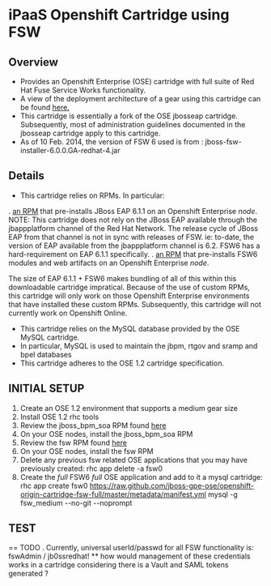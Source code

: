 iPaaS Openshift Cartridge using FSW
==============================

Overview
--------
* Provides an Openshift Enterprise (OSE) cartridge with full suite of Red Hat Fuse Service Works functionality.  
* A view of the deployment architecture of a gear using this cartridge can be found [here.](https://raw.github.com/jboss-gpe-ose/openshift-origin-cartridge-fsw-full/master/doc/images/bpmPaaS-standalone-deployment-architecture.png)
* This cartridge is essentially a fork of the OSE jbosseap cartridge.
  Subsequently, most of administration guidelines documented in the jbosseap cartridge apply to this cartridge.
* As of 10 Feb. 2014, the version of FSW 6 used is from :  jboss-fsw-installer-6.0.0.GA-redhat-4.jar


Details
-------
* This cartridge relies on RPMs.  In particular:

. [an RPM](https://github.com/jboss-gpe-ose/jboss_bpm_soa_rpmbuild) that pre-installs JBoss EAP 6.1.1 on an Openshift Enterprise _node_.  NOTE:  This cartridge does not rely on the JBoss EAP available through the jbappplatform channel of the Red Hat Network.  The release cycle of JBoss EAP from that channel is not in sync with releases of FSW.  ie:  to-date, the version of EAP available from the jbappplatform channel is 6.2.  FSW6 has a hard-requirement on EAP 6.1.1 specifically.
. [an RPM](https://github.com/jboss-gpe-ose/fsw_rpmbuild)  that pre-installs FSW6 modules and web artifacts on an Openshift Enterprise _node_.


The size of EAP 6.1.1 + FSW6  makes bundling of all of this within this downloadable cartridge impratical.  Because of the use of custom RPMs, this cartridge will only work on those Openshift Enterprise environments that have installed these custom RPMs.  Subsequently, this cartridge will not currently work on Openshift Online.

* This cartridge relies on the MySQL database provided by the OSE MySQL cartridge.
* In particular, MySQL is used to maintain the jbpm, rtgov and sramp and bpel databases
* This cartridge adheres to the OSE 1.2 cartridge specification.

  

INITIAL SETUP          
--------------------
1.  Create an OSE 1.2 environment that supports a medium gear size
2.  Install OSE 1.2 rhc tools
3.  Review the jboss_bpm_soa RPM found [here](https://github.com/jboss-gpe-ose/jboss_bpm_soa_rpmbuild)
4.  On your OSE nodes, install the jboss_bpm_soa RPM    
5.  Review the fsw RPM found [here](https://github.com/jboss-gpe-ose/fsw_rpmbuild)
7.  On your OSE nodes, install the fsw RPM    
8.  Delete any previous fsw related OSE applications that you may have previously created:
      rhc app delete -a fsw0
9.  Create the *full* FSW6 *full* OSE application and add to it a mysql cartridge:
        rhc app create fsw0 https://raw.github.com/jboss-gpe-ose/openshift-origin-cartridge-fsw-full/master/metadata/manifest.yml mysql -g fsw_medium --no-git --noprompt



TEST
--------------------
    
    
== TODO
. Currently, universal userId/passwd for all FSW functionality is:   fswAdmin / jb0ssredhat!
** how would management of these credentials works in a cartridge considering there is a Vault and SAML tokens generated ?
